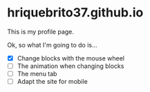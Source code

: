 # hriquebrito37.github.io
 This is my profile page.
 
 Ok, so what I'm going to do is...
 - [x] Change blocks with the mouse wheel
 - [ ] The animation when changing blocks
 - [ ] The menu tab
 - [ ] Adapt the site for mobile
